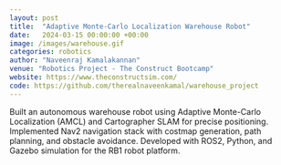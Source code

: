 ```yaml
---
layout: post
title:  "Adaptive Monte-Carlo Localization Warehouse Robot"
date:   2024-03-15 00:00:00 +00:00
image: /images/warehouse.gif
categories: robotics
author: "Naveenraj Kamalakannan"
venue: "Robotics Project - The Construct Bootcamp"
website: https://www.theconstructsim.com/
code: https://github.com/therealnaveenkamal/warehouse_project
---
```

Built an autonomous warehouse robot using Adaptive Monte-Carlo Localization (AMCL) and Cartographer SLAM for precise positioning. Implemented Nav2 navigation stack with costmap generation, path planning, and obstacle avoidance. Developed with ROS2, Python, and Gazebo simulation for the RB1 robot platform. 